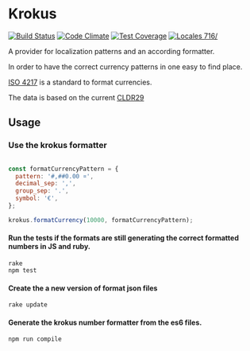 Krokus
=====================

[![Build Status](https://travis-ci.org/klyrr/krokus.svg?branch=master)](https://travis-ci.org/klyrr/krokus)
[![Code Climate](https://codeclimate.com/github/klyrr/krokus/badges/gpa.svg)](https://codeclimate.com/github/klyrr/krokus)
[![Test Coverage](https://codeclimate.com/github/klyrr/krokus/badges/coverage.svg)](https://codeclimate.com/github/klyrr/krokus/coverage)
[![Locales 716/](https://img.shields.io/badge/locales-161/716-red.svg)](https://img.shields.io/badge/locales-161/716-red.svg)

A provider for localization patterns and an according formatter.

In order to have the correct currency patterns in one easy to find place.

[ISO 4217](https://en.wikipedia.org/wiki/ISO_4217) is a standard to format currencies.

The data is based on the current [CLDR29](http://cldr.unicode.org/index/downloads/cldr-29)

Usage
-----

### Use the krokus formatter
```javascript

const formatCurrencyPattern = {
  pattern: '#,##0.00 ¤',
  decimal_sep: ',',
  group_sep: '.',
  symbol: '€',
};

krokus.formatCurrency(10000, formatCurrencyPattern);
```

#### Run the tests if the formats are still generating the correct formatted numbers in JS and ruby.

```
rake
npm test
```

#### Create the a new version of format json files

```
rake update
```

#### Generate the krokus number formatter from the es6 files.

```
npm run compile
```
